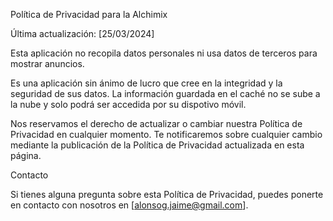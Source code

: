Política de Privacidad para la Alchimix

Última actualización: [25/03/2024]

Esta aplicación no recopila datos personales ni usa datos de terceros para mostrar anuncios. 

Es una aplicación sin ánimo de lucro que cree en la integridad y la seguridad de sus datos. La información guardada en el caché no se sube a la nube y solo podrá ser accedida por su dispotivo móvil. 

Nos reservamos el derecho de actualizar o cambiar nuestra Política de Privacidad en cualquier momento. Te notificaremos sobre cualquier cambio mediante la publicación de la Política de Privacidad actualizada en esta página.

Contacto

Si tienes alguna pregunta sobre esta Política de Privacidad, puedes ponerte en contacto con nosotros en [alonsog.jaime@gmail.com].
